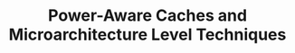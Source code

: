 ---
category: hardware-design
title: "Power-Aware Caches and Microarchitecture Level Techniques"
description: ""
questions:
literature:
  - Computer-Architecture-Techniques-For-Power-Efficiency|Ch. 4.2 - 4.12
  - Power-efficient-System-Design|Ch. 3 and 4
scheduled: 2016-08-18 11:30:00 +2
---